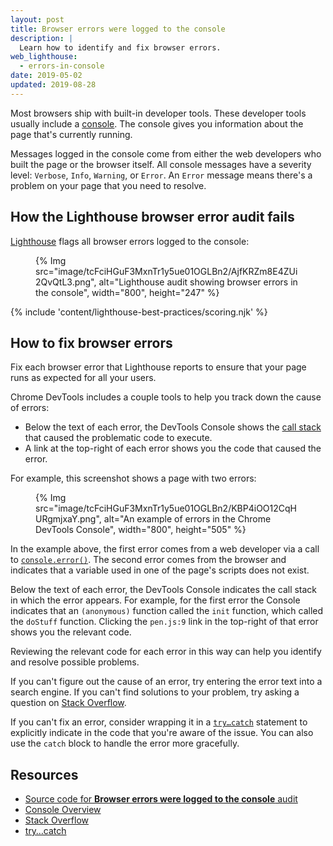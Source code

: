 ```yaml
---
layout: post
title: Browser errors were logged to the console
description: |
  Learn how to identify and fix browser errors.
web_lighthouse:
  - errors-in-console
date: 2019-05-02
updated: 2019-08-28
---
```


Most browsers ship with built-in developer tools.
These developer tools usually include a [console](https://developers.google.com/web/tools/chrome-devtools/console/).
The console gives you information about the page that's currently running.

Messages logged in the console come from
either the web developers who built the page
or the browser itself.
All console messages have a severity level:
`Verbose`, `Info`, `Warning`, or `Error`.
An `Error` message means there's a problem on your page that you need to resolve.

## How the Lighthouse browser error audit fails

[Lighthouse](https://developers.google.com/web/tools/lighthouse/) flags all browser errors logged to the console:

<figure>
  {% Img src="image/tcFciHGuF3MxnTr1y5ue01OGLBn2/AjfKRZm8E4ZUi2QvQtL3.png", alt="Lighthouse audit showing browser errors in the console", width="800", height="247" %}
</figure>

{% include 'content/lighthouse-best-practices/scoring.njk' %}

## How to fix browser errors

Fix each browser error that Lighthouse reports
to ensure that your page runs as expected for all your users.

Chrome DevTools includes a couple tools
to help you track down the cause of errors:

- Below the text of each error, the DevTools Console shows the
  [call stack](https://developer.mozilla.org/docs/Glossary/Call_stack)
  that caused the problematic code to execute.
- A link at the top-right of each error shows you the code
  that caused the error.

For example, this screenshot shows a page with two errors:

<figure>
  {% Img src="image/tcFciHGuF3MxnTr1y5ue01OGLBn2/KBP4iOO12CqHURgmjxaY.png", alt="An example of errors in the Chrome DevTools Console", width="800", height="505" %}
</figure>

In the example above, the first error comes from a web developer
via a call to
[`console.error()`](https://developer.chrome.com/docs/devtools/console/api/#error).
The second error comes from the browser and
indicates that a variable used in one of the page's scripts does not exist.

Below the text of each error,
the DevTools Console indicates the call stack in which the error appears.
For example, for the first error the Console indicates
that an `(anonymous)` function called the `init` function,
which called the `doStuff` function.
Clicking the `pen.js:9` link in the top-right of that error
shows you the relevant code.

Reviewing the relevant code for each error in this way can help you identify
and resolve possible problems.

If you can't figure out the cause of an error, try entering the error text
into a search engine.
If you can't find solutions to your problem,
try asking a question on [Stack Overflow](https://stackoverflow.com).

If you can't fix an error, consider wrapping it in
a [`try…catch`](https://developer.mozilla.org/docs/Web/JavaScript/Reference/Statements/try...catch) statement
to explicitly indicate in the code that you're aware of the issue.
You can also use the `catch` block to handle the error more gracefully.

## Resources

- [Source code for **Browser errors were logged to the console** audit](https://github.com/GoogleChrome/lighthouse/blob/master/lighthouse-core/audits/errors-in-console.js)
- [Console Overview](https://developers.google.com/web/tools/chrome-devtools/console/)
- [Stack Overflow](https://stackoverflow.com/)
- [try…catch](https://developer.mozilla.org/docs/Web/JavaScript/Reference/Statements/try...catch)
